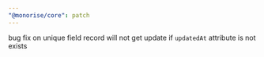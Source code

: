 ```yaml
---
"@monorise/core": patch
---
```


bug fix on unique field record will not get update if `updatedAt` attribute is not exists
